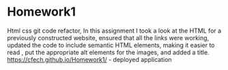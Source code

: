# Homework1
Html css git code refactor,
In this assignment I took a look at the HTML for a previously constructed website, ensured that all the links were working, updated the code to include semantic HTML elements, making it easier to read , put the appropriate alt elements for the images, and added a title. 
https://cfech.github.io/Homework1/ - deployed application

